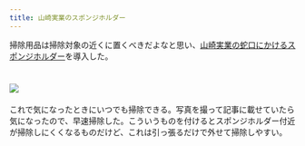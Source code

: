 ```yaml
---
title: 山崎実業のスポンジホルダー
---
```

掃除用品は掃除対象の近くに置くべきだよなと思い、[山崎実業の蛇口にかけるスポンジホルダー](https://www.amazon.co.jp/dp/B07MM4GC6P)を導入した。

![](https://lh3.googleusercontent.com/LnO2A-bCTbEzeZ03eM6ulFBeNOMCFryDsMferq2QE55r5PiZsI32l5AZGhiMtY5MWyZOC1veRfntuiHRo9hsuqwIqVlrnrHb0qWRjL8xYUavIlmv0RoKbFEEqrrbqOEP3S4DXYb37J0ME1kv1WDSrn1E0SYbf1q_VQUULM7JbD9wr3LwyvT_p391)
===============================================================================================================================================================================================================================

これで気になったときにいつでも掃除できる。写真を撮って記事に載せていたら気になったので、早速掃除した。こういうものを付けるとスポンジホルダー付近が掃除しにくくなるものだけど、これは引っ張るだけで外せて掃除しやすい。
